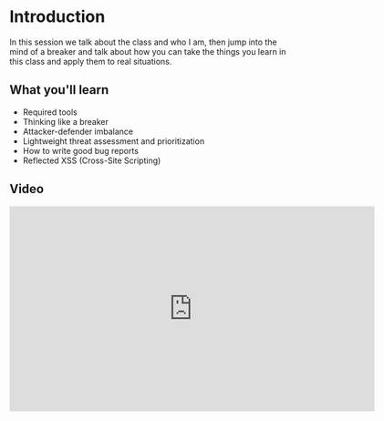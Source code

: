 Introduction
============

In this session we talk about the class and who I am, then jump into the mind of a breaker and talk about how you can take the things you learn in this class and apply them to real situations.

What you'll learn
-----------------

- Required tools
- Thinking like a breaker
- Attacker-defender imbalance
- Lightweight threat assessment and prioritization
- How to write good bug reports
- Reflected XSS (Cross-Site Scripting)

Video
-----

<iframe id="ytplayer" type="text/html" width="640" height="360" src="https://www.youtube-nocookie.com/embed/zPYfT9azdK8?rel=0&autoplay=0&origin=https://hacker101.com" frameborder="0"></iframe>
